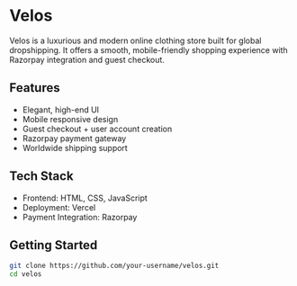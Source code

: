 # Velos

Velos is a luxurious and modern online clothing store built for global dropshipping. It offers a smooth, mobile-friendly shopping experience with Razorpay integration and guest checkout.

## Features

- Elegant, high-end UI
- Mobile responsive design
- Guest checkout + user account creation
- Razorpay payment gateway
- Worldwide shipping support

## Tech Stack

- Frontend: HTML, CSS, JavaScript
- Deployment: Vercel
- Payment Integration: Razorpay

## Getting Started

```bash
git clone https://github.com/your-username/velos.git
cd velos
